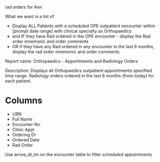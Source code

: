 rad orders for Ann

What we want is a list of
- Display ALL Patients with a scheduled OPE outpatient encounter within [prompt date range] with clinical specialty as Orthopaedics
- and IF they have Rad ordered in the OPE encounter - display the Rad order mnemonic and order comments
- OR if they have any Rad ordered in any encounter in the last 6 months, display the rad order mnemonic and order comments

Report name:
Orthopaedics - Appointments and Radiology Orders

Description:
Displays all Orthopaedics outpatient appointments specified time range. Radiology orders ordered in the last 6 months (from today) for each patient.


# Columns
- URN
- Full Name
- Encounter No.
- Clinic Appt
- Ordering Dr
- Ordered Date
- Rad Order

Use arrive_dt_tm on the encounter table to filter scheduled appointments